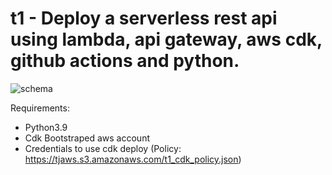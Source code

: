 # t1 - Deploy a serverless rest api using lambda, api gateway, aws cdk, github actions and python.


![schema](https://tjaws.s3.amazonaws.com/t1.png)

Requirements:
- Python3.9
- Cdk Bootstraped aws account
- Credentials to use cdk deploy (Policy: https://tjaws.s3.amazonaws.com/t1_cdk_policy.json)
